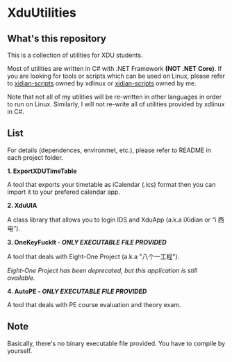 # XduUtilities

## What's this repository
This is a collection of utilities for XDU students.

Most of utilities are written in C# with .NET Framework **(NOT .NET Core)**. If you are looking for tools or scripts which can be used on Linux, please refer to [xidian-scripts](https://github.com/xdlinux/xidian-scripts "xidian-scripts") owned by xdlinux or [xidian-scripts](https://github.com/Robotxm/xidian-scripts "xidian-scripts") owned by me.

Note that not all of my utilities will be re-written in other languages in order to run on Linux. Similarly, I will not re-write all of utilities provided by xdlinux in C#.

## List
For details (dependences, environmet, etc.), please refer to README in each project folder.

**1. ExportXDUTimeTable**

A tool that exports your timetable as iCalendar (.ics) format then you can import it to your prefered calendar app.

**2. XduUIA**

A class library that allows you to login IDS and XduApp (a.k.a iXidian or “i 西电”).

**3. OneKeyFuckIt - *ONLY EXECUTABLE FILE PROVIDED***

A tool that deals with Eight-One Project (a.k.a "八个一工程").

*Eight-One Project has been deprecated, but this application is still available.*

**4. AutoPE - *ONLY EXECUTABLE FILE PROVIDED***

A tool that deals with PE course evaluation and theory exam.

## Note
Basically, there's no binary executable file provided. You have to compile by yourself.
